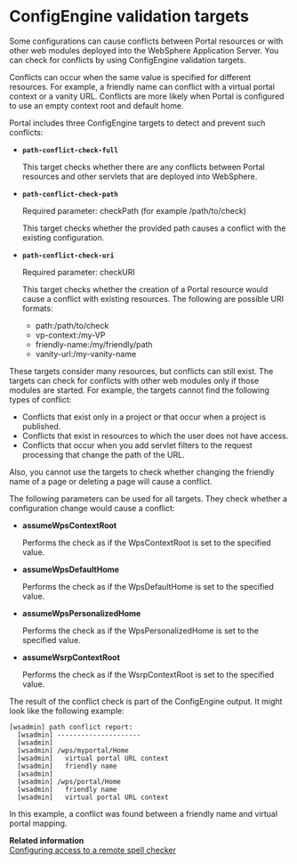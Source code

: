 # ConfigEngine validation targets

Some configurations can cause conflicts between Portal resources or with other web modules deployed into the WebSphere Application Server. You can check for conflicts by using ConfigEngine validation targets.

Conflicts can occur when the same value is specified for different resources. For example, a friendly name can conflict with a virtual portal context or a vanity URL. Conflicts are more likely when Portal is configured to use an empty context root and default home.

Portal includes three ConfigEngine targets to detect and prevent such conflicts:

-   **`path-conflict-check-full`**

    This target checks whether there are any conflicts between Portal resources and other servlets that are deployed into WebSphere.

-   **`path-conflict-check-path`**

    Required parameter: checkPath \(for example /path/to/check\)

    This target checks whether the provided path causes a conflict with the existing configuration.

-   **`path-conflict-check-uri`**

    Required parameter: checkURI

    This target checks whether the creation of a Portal resource would cause a conflict with existing resources. The following are possible URI formats:

    -   path:/path/to/check
    -   vp-context:/my-VP
    -   friendly-name:/my/friendly/path
    -   vanity-url:/my-vanity-name

These targets consider many resources, but conflicts can still exist. The targets can check for conflicts with other web modules only if those modules are started. For example, the targets cannot find the following types of conflict:

-   Conflicts that exist only in a project or that occur when a project is published.
-   Conflicts that exist in resources to which the user does not have access.
-   Conflicts that occur when you add servlet filters to the request processing that change the path of the URL.

Also, you cannot use the targets to check whether changing the friendly name of a page or deleting a page will cause a conflict.

The following parameters can be used for all targets. They check whether a configuration change would cause a conflict:

-   **assumeWpsContextRoot**

    Performs the check as if the WpsContextRoot is set to the specified value.

-   **assumeWpsDefaultHome**

    Performs the check as if the WpsDefaultHome is set to the specified value.

-   **assumeWpsPersonalizedHome**

    Performs the check as if the WpsPersonalizedHome is set to the specified value.

-   **assumeWsrpContextRoot**

    Performs the check as if the WsrpContextRoot is set to the specified value.


The result of the conflict check is part of the ConfigEngine output. It might look like the following example:

```
[wsadmin] path conflict report:
  [wsadmin] ---------------------
  [wsadmin]
  [wsadmin] /wps/myportal/Home
  [wsadmin]   virtual portal URL context
  [wsadmin]   friendly name
  [wsadmin]
  [wsadmin] /wps/portal/Home
  [wsadmin]   friendly name
  [wsadmin]   virtual portal URL context
```

In this example, a conflict was found between a friendly name and virtual portal mapping.

**Related information**  
[Configuring access to a remote spell checker](../../remote_spell_checker/doc_pdm_remotespchk.md)

